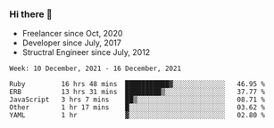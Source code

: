 ### Hi there 👋

- Freelancer since Oct, 2020
- Developer since July, 2017
- Structral Engineer since July, 2012

<!--START_SECTION:waka-->
```text
Week: 10 December, 2021 - 16 December, 2021

Ruby         16 hrs 48 mins  ███████████▓░░░░░░░░░░░░░   46.95 % 
ERB          13 hrs 31 mins  █████████▒░░░░░░░░░░░░░░░   37.77 % 
JavaScript   3 hrs 7 mins    ██▒░░░░░░░░░░░░░░░░░░░░░░   08.71 % 
Other        1 hr 17 mins    █░░░░░░░░░░░░░░░░░░░░░░░░   03.62 % 
YAML         1 hr            ▓░░░░░░░░░░░░░░░░░░░░░░░░   02.80 % 
```
<!--END_SECTION:waka-->
